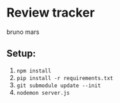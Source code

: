 # Review tracker


bruno mars

## Setup:

1. `npm install`
2. `pip install -r requirements.txt`
3. `git submodule update --init`
4. `nodemon server.js`
